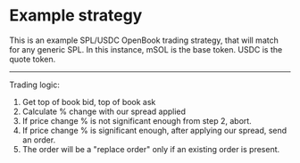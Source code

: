 # Example strategy

This is an example SPL/USDC OpenBook trading strategy, that will match for any generic SPL. In this instance, mSOL is the base token. USDC is the quote token.

---

Trading logic:
1. Get top of book bid, top of book ask
2. Calculate % change with our spread applied
3. If price change % is not significant enough from step 2, abort.
4. If price change % is significant enough, after applying our spread, send an order.
5. The order will be a "replace order" only if an existing order is present.